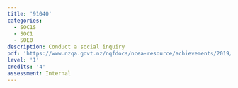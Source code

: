 ```yaml
---
title: '91040'
categories:
  - SOC1S
  - SOC1
  - SOE0
description: Conduct a social inquiry
pdf: 'https://www.nzqa.govt.nz/nqfdocs/ncea-resource/achievements/2019/as91040.pdf'
level: '1'
credits: '4'
assessment: Internal
---
```



